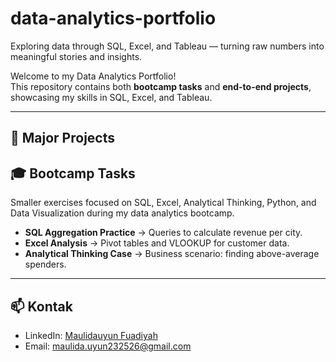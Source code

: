 # data-analytics-portfolio
Exploring data through SQL, Excel, and Tableau — turning raw numbers into meaningful stories and insights.

Welcome to my Data Analytics Portfolio!  
This repository contains both **bootcamp tasks** and **end-to-end projects**, showcasing my skills in SQL, Excel, and Tableau.

---

## 🚀 Major Projects
## 🎓 Bootcamp Tasks
Smaller exercises focused on SQL, Excel, Analytical Thinking, Python, and Data Visualization during my data analytics bootcamp.  

- **SQL Aggregation Practice** → Queries to calculate revenue per city.  
- **Excel Analysis** → Pivot tables and VLOOKUP for customer data.  
- **Analytical Thinking Case** → Business scenario: finding above-average spenders. 

---
## 📫 Kontak
- LinkedIn: [Maulidauyun Fuadiyah](https://www.linkedin.com/in/maulidauyun-fuadiyah-14569716a/) 
- Email: maulida.uyun232526@gmail.com

